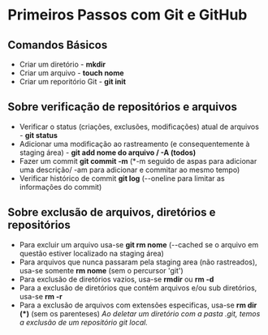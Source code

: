 # Primeiros Passos com Git e GitHub

## Comandos Básicos
- Criar um diretório - **mkdir**
- Criar um arquivo - **touch nome**
- Criar um reporitório Git - **git init**

## Sobre verificação de repositórios e arquivos
- Verificar o status (criações, exclusões, modificações) atual de arquivos - **git status**
- Adicionar uma modificação ao rastreamento (e consequentemente à staging área) - **git add nome do arquivo / -A (todos)**
- Fazer um commit **git commit -m** (*-m seguido de aspas para adicionar uma descrição/ -am para adicionar e commitar ao mesmo tempo)
- Verificar histórico de commit **git log** (--oneline para limitar as informações do commit)

## Sobre exclusão de arquivos, diretórios e repositórios
- Para excluir um arquivo usa-se **git rm nome** (--cached se o arquivo em questão estiver localizado na staging área)
- Para arquivos que nunca passaram pela staging area (não rastreados), usa-se somente **rm nome** (sem o percursor 'git')
- Para exclusão de diretórios vazios, usa-se **rmdir** ou **rm -d**
- Para a exclusão de diretórios que contém arquivos e/ou sub diretórios, usa-se **rm -r**
- Para a exclusão de arquivos com extensões especificas, usa-se **rm dir (*)** (sem os parenteses)
*Ao deletar um diretório com a pasta .git, temos a exclusão de um repositório git local.*